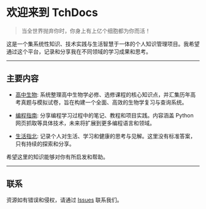 # 欢迎来到 TchDocs

> 当全世界抛弃你时，你身上有上亿个细胞都为你而活！

这是一个集系统性知识、技术实践与生活智慧于一体的个人知识管理项目。我希望通过这个平台，记录和分享我在不同领域的学习成果和思考。

---

## 主要内容

*   [高中生物](/biology/): 系统整理高中生物学必修、选修课程的核心知识点，并汇集历年高考真题与模拟试卷，旨在构建一个全面、高效的生物学复习与查询系统。

*   [编程指南](/programming/): 分享编程学习过程中的笔记、教程和项目实践。内容涵盖 Python 网页抓取等具体技术，未来将扩展到更多编程语言和领域。

*   [生活指北](/insights/): 记录个人对生活、学习和健康的思考与见解。这里没有标准答案，只有持续的探索和分享。

希望这里的知识能够对你有所启发和帮助。

---

## 联系

资源如有错误和侵权，请通过 [Issues](https://github.com/lss53/tch-docs/issues) 联系我们。

